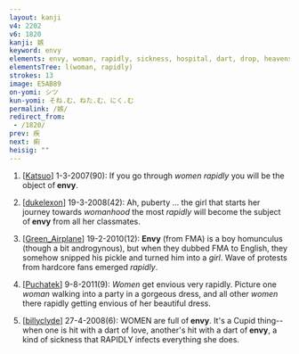 ```yaml
---
layout: kanji
v4: 2202
v6: 1820
kanji: 嫉
keyword: envy
elements: envy, woman, rapidly, sickness, hospital, dart, drop, heavens
elementsTree: l(woman, rapidly)
strokes: 13
image: E5AB89
on-yomi: シツ
kun-yomi: そね.む、ねた.む、にく.む
permalink: /嫉/
redirect_from:
 - /1820/
prev: 疾
next: 痢
heisig: ""
---
```


1) [<a href="http://kanji.koohii.com/profile/Katsuo">Katsuo</a>] 1-3-2007(90): If you go through <em>women</em> <em>rapidly</em> you will be the object of<strong> envy</strong>.

2) [<a href="http://kanji.koohii.com/profile/dukelexon">dukelexon</a>] 19-3-2008(42): Ah, puberty ... the girl that starts her journey towards <em>womanhood</em> the most <em>rapidly</em> will become the subject of<strong> envy</strong> from all her classmates.

3) [<a href="http://kanji.koohii.com/profile/Green_Airplane">Green_Airplane</a>] 19-2-2010(12): <strong>Envy</strong> (from FMA) is a boy homunculus (though a bit androgynous), but when they dubbed FMA to English, they somehow snipped his pickle and turned him into a <em>girl</em>. Wave of protests from hardcore fans emerged <em>rapidly</em>.

4) [<a href="http://kanji.koohii.com/profile/Puchatek">Puchatek</a>] 9-8-2011(9): <em>Women</em> get envious very rapidly. Picture one <em>woman</em> walking into a party in a gorgeous dress, and all other <em>women</em> there rapidly getting envious of her beautiful dress.

5) [<a href="http://kanji.koohii.com/profile/billyclyde">billyclyde</a>] 27-4-2008(6): WOMEN are full of<strong> envy</strong>. It&#039;s a Cupid thing-- when one is hit with a dart of love, another&#039;s hit with a dart of<strong> envy</strong>, a kind of sickness that RAPIDLY infects everything she does.

